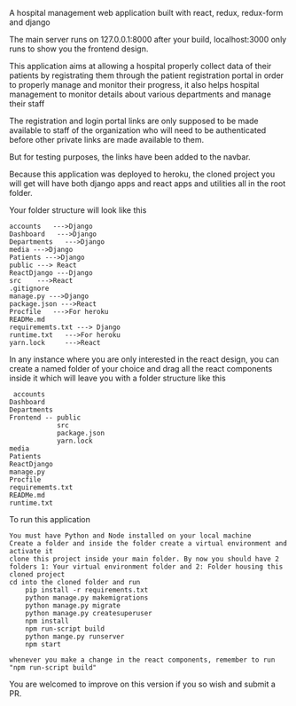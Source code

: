 A hospital management web application built with react, redux, redux-form and django

The main server runs on 127.0.0.1:8000 after your build, localhost:3000 only runs to show you the frontend design.

This application aims at allowing a hospital properly collect data of their patients by registrating them through the patient registration portal in order to properly manage and monitor their progress, it also helps hospital management to monitor details about various departments and manage their staff

The registration and login portal links are only supposed to be made available to staff of the organization who will need to be authenticated before other private links are made available to them.

But for testing purposes, the links have been added to the navbar.

Because this application was deployed to heroku, the cloned project you will get will have both django apps and react apps and utilities all in the root folder.

Your folder structure will look like this

    accounts   --->Django
    Dashboard   --->Django
    Departments   --->Django
    media --->Django
    Patients --->Django
    public ---> React
    ReactDjango ---Django
    src    --->React
    .gitignore
    manage.py --->Django
    package.json --->React
    Procfile   --->For heroku
    READMe.md
    requirememts.txt ---> Django
    runtime.txt   --->For heroku
    yarn.lock     --->React

In any instance where you are only interested in the react design, you can create a named folder of your choice and drag all the react components inside it which will leave you with a folder structure like this

     accounts
    Dashboard
    Departments
    Frontend -- public
                src
                package.json
                yarn.lock
    media
    Patients
    ReactDjango
    manage.py
    Procfile
    requirememts.txt
    READMe.md
    runtime.txt

To run this application

    You must have Python and Node installed on your local machine
    Create a folder and inside the folder create a virtual environment and activate it
    clone this project inside your main folder. By now you should have 2 folders 1: Your virtual environment folder and 2: Folder housing this cloned project
    cd into the cloned folder and run
        pip install -r requirements.txt
        python manage.py makemigrations
        python manage.py migrate
        python manage.py createsuperuser
        npm install
        npm run-script build
        python mange.py runserver
        npm start

    whenever you make a change in the react components, remember to run "npm run-script build"

You are welcomed to improve on this version if you so wish and submit a PR.
